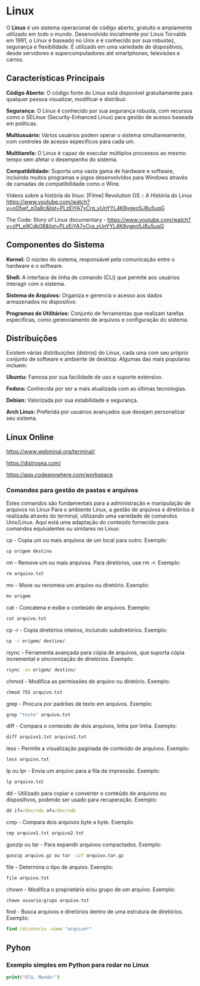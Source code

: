 # Linux

O **Linux** é um sistema operacional de código aberto, gratuito e amplamente utilizado em todo o mundo. Desenvolvido inicialmente por Linus Torvalds em 1991, o Linux é baseado no Unix e é conhecido por sua robustez, segurança e flexibilidade. É utilizado em uma variedade de dispositivos, desde servidores e supercomputadores até smartphones, televisões e carros.

## Características Principais

**Código Aberto:** O código fonte do Linux está disponível gratuitamente para qualquer pessoa visualizar, modificar e distribuir.

**Segurança:** O Linux é conhecido por sua segurança robusta, com recursos como o SELinux (Security-Enhanced Linux) para gestão de acesso baseada em políticas.

**Multiusuário:** Vários usuários podem operar o sistema simultaneamente, com controles de acesso específicos para cada um.

**Multitarefa:** O Linux é capaz de executar múltiplos processos ao mesmo tempo sem afetar o desempenho do sistema.

**Compatibilidade:** Suporta uma vasta gama de hardware e software, incluindo muitos programas e jogos desenvolvidos para Windows através de camadas de compatibilidade como o Wine.

Videos sobre a história do linux: 
[Filme] Revolution OS :: A História do Linux  https://www.youtube.com/watch?v=o05wf_q3a8c&list=PLzEiYA7yCrq_yUnYYL4K8vgeo5J8u5uqG

The Code: Story of Linux documentary  - https://www.youtube.com/watch?v=zPt_e9Cdk08&list=PLzEiYA7yCrq_yUnYYL4K8vgeo5J8u5uqG
 

## Componentes do Sistema

**Kernel:** O núcleo do sistema, responsável pela comunicação entre o hardware e o software.

**Shell:** A interface de linha de comando (CLI) que permite aos usuários interagir com o sistema.

**Sistema de Arquivos:** Organiza e gerencia o acesso aos dados armazenados no dispositivo.

**Programas de Utilitários:** Conjunto de ferramentas que realizam tarefas específicas, como gerenciamento de arquivos e configuração do sistema.

## Distribuições

Existem várias distribuições (distros) do Linux, cada uma com seu próprio conjunto de software e ambiente de desktop. Algumas das mais populares incluem:

**Ubuntu:** Famosa por sua facilidade de uso e suporte extensivo.

**Fedora:** Conhecida por ser a mais atualizada com as últimas tecnologias.

**Debian:** Valorizada por sua estabilidade e segurança.

**Arch Linux:** Preferida por usuários avançados que desejam personalizar seu sistema.


## Linux Online

https://www.webminal.org/terminal/  

https://distrosea.com/

https://app.codeanywhere.com/workspace


### Comandos para gestão de pastas e arquivos

Estes comandos são fundamentais para a administração e manipulação de arquivos no Linux
Para o ambiente Linux, a gestão de arquivos e diretórios é realizada através do terminal, utilizando uma variedade de comandos Unix/Linux. Aqui está uma adaptação do conteúdo fornecido para comandos equivalentes ou similares no Linux:

cp - Copia um ou mais arquivos de um local para outro. Exemplo: 
```cmd
cp origem destino
```
rm - Remove um ou mais arquivos. Para diretórios, use rm -r. Exemplo: 
```cmd
rm arquivo.txt
```
mv - Move ou renomeia um arquivo ou diretório. Exemplo: 
```cmd
mv origem 
```
cat - Concatena e exibe o conteúdo de arquivos. Exemplo: 
```cmd
cat arquivo.txt 
```
cp -r - Copia diretórios inteiros, incluindo subdiretórios. Exemplo: 
```cmd
cp -r origem/ destino/
```
rsync - Ferramenta avançada para cópia de arquivos, que suporta cópia incremental e sincronização de diretórios. Exemplo: 
```cmd
rsync -av origem/ destino/
 ```   
chmod - Modifica as permissões de arquivo ou diretório. Exemplo: 
```cmd
chmod 755 arquivo.txt
 ```   

grep - Procura por padrões de texto em arquivos. Exemplo: 
```cmd
grep "texto" arquivo.txt
```

diff - Compara o conteúdo de dois arquivos, linha por linha. Exemplo: 
```cmd
diff arquivo1.txt arquivo2.txt
```

less - Permite a visualização paginada de conteúdo de arquivos. Exemplo: 
```cmd
less arquivo.txt
 ```   
lp ou lpr - Envia um arquivo para a fila de impressão. Exemplo: 
```cmd
lp arquivo.txt
```

dd - Utilizado para copiar e converter o conteúdo de arquivos ou dispositivos, podendo ser usado para recuperação. Exemplo: 
```cmd
dd if=/dev/sda of=/dev/sdb
```

cmp - Compara dois arquivos byte a byte. Exemplo: 
```cmd
cmp arquivo1.txt arquivo2.txt
```
gunzip ou tar - Para expandir arquivos compactados. Exemplo: 
```cmd
gunzip arquivo.gz ou tar -xzf arquivo.tar.gz
```

file - Determina o tipo de arquivo. Exemplo: 
```cmd
file arquivo.txt
```
chown - Modifica o proprietário e/ou grupo de um arquivo. Exemplo: 
```cmd
chown usuario:grupo arquivo.txt
```
find - Busca arquivos e diretórios dentro de uma estrutura de diretórios. Exemplo: 
```cmd
find /diretorio -name "arquivo*"
```

## Pyhon

### Exemplo simples em Python para rodar no Linux
```cmd
print("Olá, Mundo!")
```


